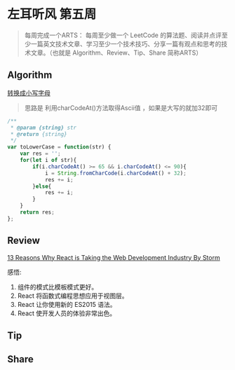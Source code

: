 # 左耳听风 第五周

> 每周完成一个ARTS： 每周至少做一个 LeetCode 的算法题、阅读并点评至少一篇英文技术文章、学习至少一个技术技巧、分享一篇有观点和思考的技术文章。（也就是 Algorithm、Review、Tip、Share 简称ARTS）

## Algorithm

[转换成小写字母](https://leetcode-cn.com/problems/to-lower-case/comments/) 

> 思路是 利用charCodeAt()方法取得Ascii值 ，如果是大写的就加32即可
```javascript
/**
 * @param {string} str
 * @return {string}
 */
var toLowerCase = function(str) {
    var res = '';
    for(let i of str){
        if(i.charCodeAt() >= 65 && i.charCodeAt() <= 90){
            i = String.fromCharCode(i.charCodeAt() + 32);
            res += i;
        }else{
            res += i;
        }
    }
    return res;
}; 
```

## Review
[13 Reasons Why React is Taking the Web Development Industry By Storm ](http://blog.thefirehoseproject.com/posts/13-reasons-react-taking-web-development-industry-storm/)

感悟:

1. 组件的模式比模板模式更好。
2. React 将函数式编程思想应用于视图层。 
3. React 让你使用新的 ES2015 语法。
4. React 使开发人员的体验非常出色。 

## Tip

 

## Share
 
